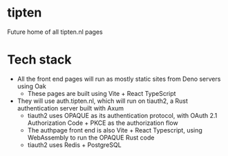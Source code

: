 # tipten
Future home of all tipten.nl pages

# Tech stack
* All the front end pages will run as mostly static sites from Deno servers using Oak
  * These pages are built using Vite + React TypeScript
* They will use auth.tipten.nl, which will run on tiauth2, a Rust authentication server built with Axum
  * tiauth2 uses OPAQUE as its authentication protocol, with OAuth 2.1 Authorization Code + PKCE as the authorization flow
  * The authpage front end is also Vite + React Typescript, using WebAssembly to run the OPAQUE Rust code
  * tiauth2 uses Redis + PostgreSQL
